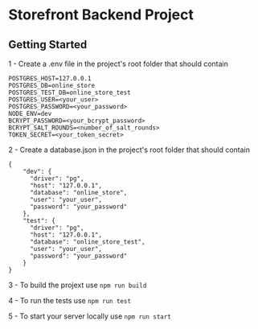 # Storefront Backend Project

## Getting Started

1 - Create a .env file in the project's root folder that should contain

```
POSTGRES_HOST=127.0.0.1
POSTGRES_DB=online_store
POSTGRES_TEST_DB=online_store_test
POSTGRES_USER=<your_user>
POSTGRES_PASSWORD=<your_password>
NODE_ENV=dev
BCRYPT_PASSWORD=<your_bcrypt_password>
BCRYPT_SALT_ROUNDS=<number_of_salt_rounds>
TOKEN_SECRET=<your_token_secret>
```

2 - Create a database.json in the project's root folder that should contain

```
{
    "dev": {
      "driver": "pg",
      "host": "127.0.0.1",
      "database": "online_store",
      "user": "your_user",
      "password": "your_password"
    },
    "test": {
      "driver": "pg",
      "host": "127.0.0.1",
      "database": "online_store_test",
      "user": "your_user",
      "password": "your_password"
    }
}
```

3 - To build the projext use `npm run build`

4 - To run the tests use `npm run test`

5 - To start your server locally use `npm run start`